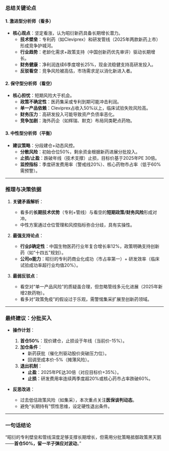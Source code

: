 ### **总结关键论点**

#### **1. 激进型分析师（看多）**  
- **核心观点**：坚定看涨，认为昭衍新药具备长期增长潜力。  
  - **技术壁垒**：专利药（如Cleviprex）和研发管线（2025年两款新药上市）形成竞争护城河。  
  - **行业趋势**：老龄化需求+政策支持（中国创新药优先审评）驱动长期增长。  
  - **财务健康**：净利润连续6季度增长25%，现金流稳健支持高研发投入。  
  - **反驳看空**：竞争风险被高估，市场需求足以消化新进入者。  

#### **2. 保守型分析师（看空）**  
- **核心担忧**：短期风险大于机会。  
  - **政策不确定性**：医药集采或专利到期可能冲击利润。  
  - **单一产品依赖**：Cleviprex占收入50%以上，临床试验失败风险高。  
  - **财务压力**：高研发投入可能导致资产负债率恶化。  
  - **竞争加剧**：海外药企（如辉瑞、默克）布局同类靶点药物。  

#### **3. 中性型分析师（平衡）**  
- **建议策略**：分段建仓+动态风控。  
  - **分散风险**：初始仓位50%，剩余资金根据新药进展分批投入。  
  - **止损/止盈**：跌破年线（技术支撑）止损，目标价基于2025年PE 30倍。  
  - **监控指标**：季度研发费用率（警戒线20%）、核心药物市占率（低于60%需预警）。  

---

### **推理与决策依据**  
1. **关键矛盾解析**：  
   - 看多的**长期技术优势**（专利+管线）与看空的**短期政策/财务风险**形成对冲。  
   - 中性方案通过仓位管理和风控指标弥合分歧，具有实操性。  

2. **最强支持论点**：  
   - **行业β确定性**：中国生物医药行业年复合增长率12%，政策明确支持创新药（如“十四五”规划）。  
   - **公司α能力**：昭衍的专利药商业化成功（市占率第一）+ 研发效率（临床试验成功率超行业均值20%）。  

3. **最弱反驳点**：  
   - 看空对“单一产品风险”的质疑虽合理，但忽略管线多元化进展（2025年新增2款药物）。  
   - 看多对“政策免疫”的假设过于乐观，需警惕集采扩展至创新药领域。  

---

### **最终建议：分批买入**  
- **操作计划**：  
  1. **首仓50%**：现价建仓，止损设于年线（当前价-15%）。  
  2. **加仓条件**：  
     - 新药获批（催化剂驱动股价突破压力位）。  
     - 回调至成本价-5%（摊薄风险）。  
  3. **退出机制**：  
     - **止盈**：2025年PE达30倍（对应目标价+35%）。  
     - **止损**：研发费用率连续两季度超20%或核心药市占率跌破60%。  

- **反思改进**：  
  - 过去低估政策风险（如集采），本次重点关注**医保谈判动态**。  
  - 避免“长期持有”惯性思维，设定硬性退出条件。  

---

### **一句话结论**  
“昭衍的专利壁垒和管线深度足够支撑长期增长，但需用分批策略抵御政策黑天鹅——**首仓50%，留一半子弹应对波动**。”